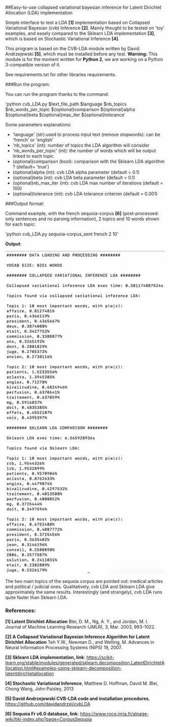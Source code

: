 ##Easy-to-use collapsed variational bayesian inference for Latent Dirichlet Allocation (LDA) implementation

Simple interface to test a LDA **[1]** implementation based on Collapsed Variational Bayesian (cvb) Inference **[2]**. Mainly thought to be tested on 'toy' examples, and easely compared to the Sklearn LDA implementation **[3]**, which is based on Stochastic Variational Inference **[4]**.

This program is based on the CVB-LDA module written by David Andrzejewski **[5]**, which must be installed before any test. **Warning:** This module is for the moment written for **Python 2**, we are working on a Python 3-compatible version of it.

See requirements.txt for other libraries requirements.


###Run the program:

You can run the program thanks to the command: 

'python cvb_LDA.py $text_file_path $language $nb_topics $nb_words_per_topic ${optional}comparison ${optional}alpha ${optional}beta ${optional}max_iter ${optional}tolerance'

Some parameters explanations: 

* 'language' (str):used to process input text (remove stopwords): can be 'french' or 'english'
* 'nb_topics' (int): number of topics the LDA algorithm will consider
* 'nb_words_per_topic' (int): the number of words which will be output linked to each topic
* {optional}comparison (bool): comparison with the Sklearn LDA algorithm ? (default= 'true')
* {optional}alpha (int): cvb LDA alpha parameter (default = 0.1)
*  {optional}beta (int): cvb LDA beta parameter (default = 0.1)
*   {optional}nb_max_iter (int): cvb LDA max number of iterations (default = 100)
*   {optional}tolerance (int): cvb LDA tolerance criterion (default = 0.001)


###Output format:


Command example, with the french sequoia-corpus **[6]** (post-processed: only sentences and no parsing information), 2 topics and 10 words shown for each topic:

'python cvb_LDA.py sequoia-corpus_sent french 2 10'

**Output**:

![cvb LDA example on sequoia_fr v6.0](https://raw.githubusercontent.com/tristandot/collapsed_variational_inference_LDA_script/master/script_example.png  "sequoia_example-cvb_lda")


The two main topics of the sequoia corpus are pointed out: medical articles and political / judicial ones. 
Qualitatively, cvb LDA and Sklearn LDA give approximately the same results. Interestingly (and strangely), cvb LDA runs quite faster than Sklearn LDA. 


### References:

**[1] Latent Dirichlet Allocation**
Blei, D. M., Ng, A. Y., and Jordan, M. I. 
Journal of Machine Learning Research (JMLR), 3, Mar. 2003, 993-1022.

**[2] A Collapsed Variational Bayesian Inference Algorithm for Latent Dirichlet Allocation**
Teh Y.W., Newman D., and Welling, M.
Advances in Neural Information Processing Systems (NIPS) 19, 2007.

**[3] Sklearn LDA implementation, link**:
<https://scikit-learn.org/stable/modules/generated/sklearn.decomposition.LatentDirichletAllocation.html#examples-using-sklearn-decomposition-latentdirichletallocation>

**[4] Stochastic Variational Inference**, Matthew D. Hoffman, David M. Blei,
Chong Wang, John Paisley, 2013

**[5] David Andrzejewski CVB-LDA code and installation procedures**, <https://github.com/davidandrzej/cvbLDA>

**[6] Sequoia Fr v6.0 database, link**:
<https://www.rocq.inria.fr/alpage-wiki/tiki-index.php?page=CorpusSequoia>